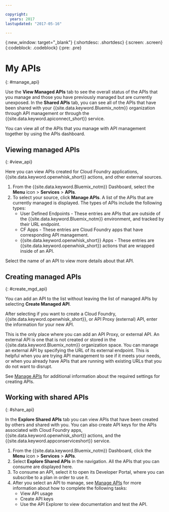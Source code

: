 ```yaml
---

copyright:
  years: 2017
lastupdated: "2017-05-16"

---
```



{:new_window: target="_blank"}
{:shortdesc: .shortdesc}
{:screen: .screen}
{:codeblock: .codeblock}
{:pre: .pre}

# My APIs
{: #manage_api}

Use the **View Managed APIs** tab to see the overall status of the APIs that you manage and those you have previously managed but are currently unexposed. In the **Shared APIs** tab, you can see all of the APIs that have been shared with your {{site.data.keyword.Bluemix_notm}} organization through API management or through the {{site.data.keyword.apiconnect_short}} service.

You can view all of the APIs that you manage with API management together by using the APIs dashboard. 

## Viewing managed APIs
{: #view_api}

Here you can view APIs created for Cloud Foundry applications, {{site.data.keyword.openwhisk_short}} actions, and other external sources.

1. From the {{site.data.keyword.Bluemix_notm}} Dashboard, select the **Menu** icon > **Services** > **APIs**.
2. To select your source, click **Manage APIs**. A list of the APIs that are currently managed is displayed. The types of APIs include the following types:
    * User Defined Endpoints - These entries are APIs that are outside of the {{site.data.keyword.Bluemix_notm}} environment, and tracked by their URL endpoint. 
	* CF Apps - These entries are Cloud Foundry apps that have corresponding API management.
    * {{site.data.keyword.openwhisk_short}} Apps - These entries are {{site.data.keyword.openwhisk_short}} actions that are wrapped inside of an API.

Select the name of an API to view more details about that API.

## Creating managed APIs
{: #create_mgd_api}

You can add an API to the list without leaving the list of managed APIs by selecting **Create Managed API**.

After selecting if you want to create a Cloud Foundry, {{site.data.keyword.openwhisk_short}}, or API Proxy (external) API, enter the information for your new API.  

This is the only place where you can add an API Proxy, or external API. An external API is one that is not created or stored in the {{site.data.keyword.Bluemix_notm}} organization space. You can manage an external API by specifying the URL of its external endpoint. This is helpful when you are trying API management to see if it meets your needs, or when you already have APIs that are running with existing URLs that you do not want to disrupt. 

See [Manage APIs](manage_apis.html) for additional information about the required settings for creating APIs.

## Working with shared APIs
{: #share_api}

In the **Explore Shared APIs** tab you can view APIs that have been created by others and shared with you. You can also create API keys for the APIs associated with Cloud Foundry apps, {{site.data.keyword.openwhisk_short}} actions, and the {{site.data.keyword.appconserviceshort}} service.

1. From the {{site.data.keyword.Bluemix_notm}} Dashboard, click the **Menu** icon > **Services** > **APIs**.
2. Select **Explore Shared APIs** in the navigation. All the APIs that you can consume are displayed here.
3. To consume an API, select it to open its Developer Portal, where you can subscribe to a plan in order to use it. 
4. After you select an API to manage, see [Manage APIs](manage_apis.html) for more information about how to complete the following tasks: 
    * View API usage
    * Create API keys
    * Use the API Explorer to view documentation and test the API.
